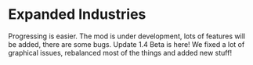 # Expanded Industries
Progressing is easier.
The mod is under development, lots of features will be added, there are some bugs.
Update 1.4 Beta is here! We fixed a lot of graphical issues, rebalanced most of the things and added new stuff!



